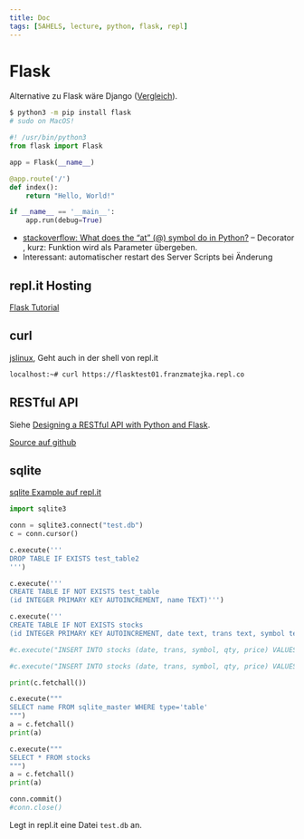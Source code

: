 ```yaml
---
title: Doc
tags: [5AHELS, lecture, python, flask, repl]
---
```


# Flask

Alternative zu Flask wäre Django ([Vergleich](https://testdriven.io/blog/django-vs-flask/)).

```bash
$ python3 -m pip install flask
# sudo on MacOS!
```

```python
#! /usr/bin/python3
from flask import Flask

app = Flask(__name__)

@app.route('/')
def index():
    return "Hello, World!"

if __name__ == '__main__':
    app.run(debug=True)
```

- [stackoverflow: What does the “at” (@) symbol do in Python?](https://stackoverflow.com/questions/6392739/what-does-the-at-symbol-do-in-python) – Decorator [](https://realpython.com/primer-on-python-decorators/), kurz: Funktion wird als Parameter übergeben.
- Interessant: automatischer restart des Server Scripts bei Änderung



## repl.it Hosting

[Flask Tutorial](https://repl.it/talk/learn/Flask-Tutorial-Part-1-the-basics/26272)



## curl

[jslinux](https://bellard.org/jslinux/vm.html?url=alpine-x86.cfg&mem=192), Geht auch in der shell von repl.it

```bash
localhost:~# curl https://flasktest01.franzmatejka.repl.co
```



## RESTful API

Siehe [Designing a RESTful API with Python and Flask](https://blog.miguelgrinberg.com/post/designing-a-restful-api-with-python-and-flask). 

[Source auf github](https://github.com/miguelgrinberg/REST-tutorial/blob/master/rest-server.py)



## sqlite

[sqlite Example auf repl.it](https://repl.it/@delamath/sqlite-example)

```python
import sqlite3

conn = sqlite3.connect("test.db")
c = conn.cursor()

c.execute('''
DROP TABLE IF EXISTS test_table2
''')

c.execute('''
CREATE TABLE IF NOT EXISTS test_table
(id INTEGER PRIMARY KEY AUTOINCREMENT, name TEXT)''')

c.execute('''
CREATE TABLE IF NOT EXISTS stocks
(id INTEGER PRIMARY KEY AUTOINCREMENT, date text, trans text, symbol text, qty real, price real)''')

#c.execute("INSERT INTO stocks (date, trans, symbol, qty, price) VALUES ('2006-01-05','BUY','RHAT',100,35.14)")

#c.execute("INSERT INTO stocks (date, trans, symbol, qty, price) VALUES ('2016-04-21','SELL','RHAT',200,37.14)")

print(c.fetchall())

c.execute("""
SELECT name FROM sqlite_master WHERE type='table'
""")
a = c.fetchall()
print(a)

c.execute("""
SELECT * FROM stocks
""")
a = c.fetchall()
print(a)

conn.commit()
#conn.close()
```

Legt in repl.it eine Datei `test.db` an.